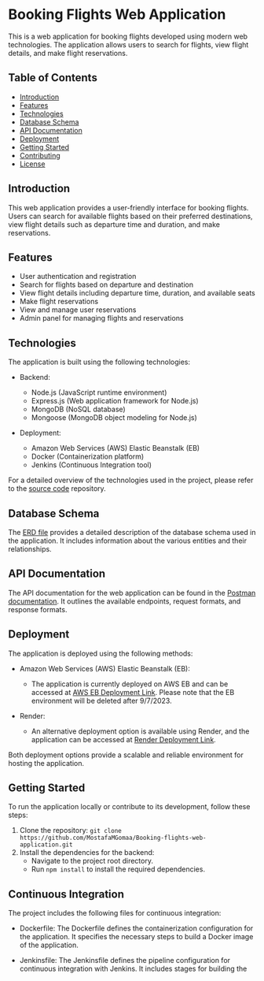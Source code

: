 # Booking Flights Web Application

This is a web application for booking flights developed using modern web technologies. The application allows users to search for flights, view flight details, and make flight reservations.

## Table of Contents

- [Introduction](#introduction)
- [Features](#features)
- [Technologies](#technologies)
- [Database Schema](#database-schema)
- [API Documentation](#api-documentation)
- [Deployment](#deployment)
- [Getting Started](#getting-started)
- [Contributing](#contributing)
- [License](#license)

## Introduction

This web application provides a user-friendly interface for booking flights. Users can search for available flights based on their preferred destinations, view flight details such as departure time and duration, and make reservations.

## Features

- User authentication and registration
- Search for flights based on departure and destination
- View flight details including departure time, duration, and available seats
- Make flight reservations
- View and manage user reservations
- Admin panel for managing flights and reservations

## Technologies

The application is built using the following technologies:

- Backend:

  - Node.js (JavaScript runtime environment)
  - Express.js (Web application framework for Node.js)
  - MongoDB (NoSQL database)
  - Mongoose (MongoDB object modeling for Node.js)

- Deployment:
  - Amazon Web Services (AWS) Elastic Beanstalk (EB)
  - Docker (Containerization platform)
  - Jenkins (Continuous Integration tool)

For a detailed overview of the technologies used in the project, please refer to the [source code](https://github.com/MostafaMGomaa/Booking-flights-web-application/tree/master/src) repository.

## Database Schema

The [ERD file](https://github.com/MostafaMGomaa/Booking-flights-web-application/blob/master/docs/ERD-egyptSkyway.md) provides a detailed description of the database schema used in the application. It includes information about the various entities and their relationships.

## API Documentation

The API documentation for the web application can be found in the [Postman documentation](https://documenter.getpostman.com/view/19817635/2s8Z6sccEV). It outlines the available endpoints, request formats, and response formats.

## Deployment

The application is deployed using the following methods:

- Amazon Web Services (AWS) Elastic Beanstalk (EB):

  - The application is currently deployed on AWS EB and can be accessed at [AWS EB Deployment Link](http://booking-tours-dev2.us-east-1.elasticbeanstalk.com/). Please note that the EB environment will be deleted after 9/7/2023.

- Render:
  - An alternative deployment option is available using Render, and the application can be accessed at [Render Deployment Link](https://booking-flights-web-application.onrender.com/).

Both deployment options provide a scalable and reliable environment for hosting the application.

## Getting Started

To run the application locally or contribute to its development, follow these steps:

1. Clone the repository:
   `git clone https://github.com/MostafaMGomaa/Booking-flights-web-application.git`
2. Install the dependencies for the backend:
   - Navigate to the project root directory.
   - Run `npm install` to install the required dependencies.

## Continuous Integration

The project includes the following files for continuous integration:

- Dockerfile: The Dockerfile defines the containerization configuration for the application. It specifies the necessary steps to build a Docker image of the application.

- Jenkinsfile: The Jenkinsfile defines the pipeline configuration for continuous integration with Jenkins. It includes stages for building the
